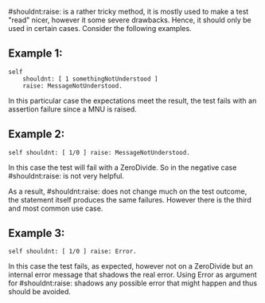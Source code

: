 #shouldnt:raise: is a rather tricky method, it is mostly used to make a
test "read" nicer, however it some severe drawbacks. Hence, it should only
be used in certain cases. Consider the following examples.

Example 1:
----------
	self
		shouldnt: [ 1 somethingNotUnderstood ]
		raise: MessageNotUnderstood.

In this particular case the expectations meet the result, the test fails with
an assertion failure since a MNU is raised.

Example 2:
----------
	self shouldnt: [ 1/0 ] raise: MessageNotUnderstood.

In this case the test will fail with a ZeroDivide. So in the negative case
#shouldnt:raise: is not very helpful. 

As a result, #shouldnt:raise: does not change much on the test outcome, the
statement itself produces the same failures. However there is the third and
most common use case.

Example 3:
----------
	self shouldnt: [ 1/0 ] raise: Error.

In this case the test fails, as expected, however not on a ZeroDivide but an
internal error message that shadows the real error. Using Error as argument for
#shouldnt:raise: shadows any possible error that might happen and thus should
be avoided.
